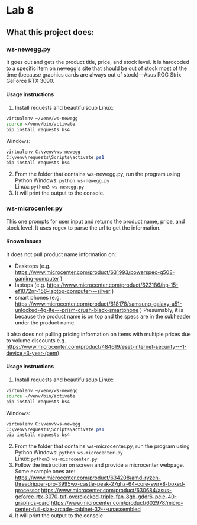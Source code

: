 # Lab 8
## What this project does:
### ws-newegg.py
It goes out and gets the product title, price, and stock level.
It is hardcoded to a specific item on newegg's site that should be out of stock most of the time (because graphics cards are always out of stock)—Asus ROG Strix GeForce RTX 3090.
#### Usage instructions
1. Install requests and beautifulsoup
Linux:
```bash
virtualenv ~/venv/ws-newegg
source ~/venv/bin/activate
pip install requests bs4
```
Windows:
```powershell
virtualenv C:\venv\ws-newegg
C:\venv\requests\Scripts\activate.ps1
pip install requests bs4
```
2. From the folder that contains ws-newegg.py, run the program using Python
Windows: ```python ws-newegg.py```  
Linux: ```python3 ws-newegg.py```
3. It will print the output to the console.

### ws-microcenter.py
This one prompts for user input and returns the product name, price, and stock level.
It uses regex to parse the url to get the information.
#### Known issues
It does not pull product name information on:
 - Desktops (e.g. https://www.microcenter.com/product/631993/powerspec-g508-gaming-computer )
 - laptops (e.g. https://www.microcenter.com/product/623186/hp-15-ef1072nr-156-laptop-computer---silver )
 - smart phones (e.g. https://www.microcenter.com/product/618178/samsung-galaxy-a51-unlocked-4g-lte---prism-crush-black-smartphone )
 Presumably, it is because the product name is on top and the specs are in the subheader under the product name.

It also does not pulling pricing information on items with multiple prices due to volume discounts
 e.g. https://www.microcenter.com/product/484619/eset-internet-security---1-device,-3-year-(oem)

#### Usage instructions
1. Install requests and beautifulsoup
Linux:
```bash
virtualenv ~/venv/ws-newegg
source ~/venv/bin/activate
pip install requests bs4
```
Windows:
```powershell
virtualenv C:\venv\ws-newegg
C:\venv\requests\Scripts\activate.ps1
pip install requests bs4
```
2. From the folder that contains ws-microcenter.py, run the program using Python
Windows: ```python ws-microcenter.py```  
Linux: ```python3 ws-microcenter.py```
3. Follow the instruction on screen and provide a microcenter webpage.
Some example ones are: 
    https://www.microcenter.com/product/634208/amd-ryzen-threadripper-pro-3995wx-castle-peak-27ghz-64-core-swrx8-boxed-processor
    https://www.microcenter.com/product/630684/asus-geforce-rtx-3070-tuf-overclocked-triple-fan-8gb-gddr6-pcie-40-graphics-card
    https://www.microcenter.com/product/602978/micro-center-full-size-arcade-cabinet-32---unassembled
4. It will print the output to the console